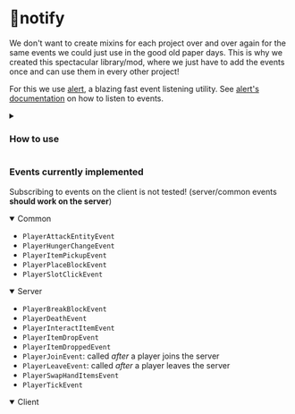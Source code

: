 # 🔔notify

We don't want to create mixins for each project over and over again for the same events we could just use in the good old paper days.
This is why we created this spectacular library/mod, where we just have to add the events once and can use them in every other project!

For this we use [alert](https://github.com/mooziii/alert), a blazing fast event listening utility.
See [alert's documentation](https://github.com/mooziii/alert#tutorial) on how to listen to events.

<details>

<summary>

### How to use

</summary>

Add the following to your mod's `build.gradle.kts` file:
```gradle
repositories {
    mavenCentral() // TODO
}

dependencies {
    // ...
    
    implementation("me.obsilabor:alert:1.0.6")
    modImplementation("de.hglabor:notify:1.0.0")
}
```
Then put the built jar file of notify into your mods folder. You should be able to subscribe to the events like this:
```kotlin
// (On the server)
subscribeToEvent<PlayerJoinEvent> {
    logger.info("Player ${it.player.name.string} joined")
}
```


</details>

### Events currently implemented
Subscribing to events on the client is not tested! (server/common events **should work on the server**)
<details open>

<summary>Common</summary>

- `PlayerAttackEntityEvent`
- `PlayerHungerChangeEvent`
- `PlayerItemPickupEvent`
- `PlayerPlaceBlockEvent`
- `PlayerSlotClickEvent`

</details>

<details open>
<summary>Server</summary>

- `PlayerBreakBlockEvent`
- `PlayerDeathEvent`
- `PlayerInteractItemEvent`
- `PlayerItemDropEvent`
- `PlayerItemDroppedEvent`
- `PlayerJoinEvent`: called _after_ a player joins the server
- `PlayerLeaveEvent`: called _after_ a player leaves the server
- `PlayerSwapHandItemsEvent`
- `PlayerTickEvent`

</details>

<details open>
<summary>Client</summary>

</details>
